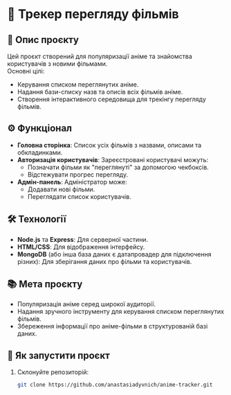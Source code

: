 # 🎥 Трекер перегляду фільмів

## 📌 Опис проєкту

Цей проєкт створений для популяризації аніме та знайомства користувачів з новими фільмами.  
Основні цілі:
- Керування списком переглянутих аніме.
- Надання бази-списку назв та описів всіх фільмів аніме.
- Створення інтерактивного середовища для трекінгу перегляду фільмів.

## ⚙️ Функціонал

- **Головна сторінка**: Список усіх фільмів з назвами, описами та обкладинками.
- **Авторизація користувачів**: Зареєстровані користувачі можуть:
  - Позначати фільми як "переглянуті" за допомогою чекбоксів.
  - Відстежувати прогрес перегляду.
- **Адмін-панель**: Адміністратор може:
  - Додавати нові фільми.
  - Переглядати список користувачів.

## 🛠️ Технології

- **Node.js** та **Express**: Для серверної частини.
- **HTML/CSS**: Для відображення інтерфейсу.
- **MongoDB** (або інша база даних є датапровадер для підключення різних): Для зберігання даних про фільми та користувачів.

## 📚 Мета проєкту

- Популяризація аніме серед широкої аудиторії.
- Надання зручного інструменту для керування списком переглянутих фільмів.
- Збереження інформації про аніме-фільми в структурованій базі даних.

## 🚀 Як запустити проєкт

1. Склонуйте репозиторій:
   ```bash
   git clone https://github.com/anastasiadyvnich/anime-tracker.git
